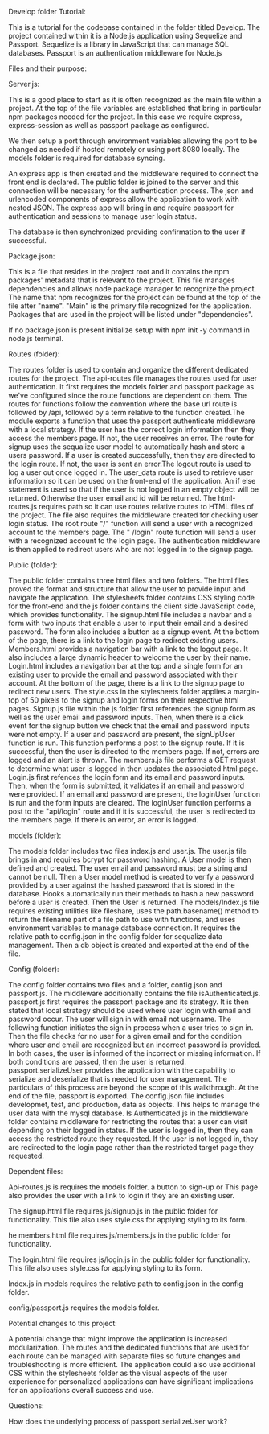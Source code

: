 Develop folder Tutorial:

This is a tutorial for the codebase contained in the folder titled Develop. The project contained within it is a Node.js application using Sequelize and Passport. Sequelize is a library in JavaScript that can manage SQL databases.
Passport is an authentication middleware for Node.js

 Files and their purpose:

Server.js:

This is a good place to start as it is often recognized as the main file within a project. At the top of the file variables are established that bring in particular npm packages needed for the project. In this case we require express, express-session as well as passport package as configured.

We then setup a port through environment variables allowing the port to be changed as needed if hosted remotely or using port 8080 locally. The models folder is required for database syncing.

An express app is then created and the middleware required to connect the front end is declared. The public folder is joined to the server and this connection will be necessary for the authentication process. The json and urlencoded components of express allow the application to work with nested JSON. The express app will bring in and require passport for authentication and sessions to manage user login status.

The database is then synchronized providing confirmation to the user if successful.

Package.json:

This is a file that resides in the project root and it contains the npm packages' metadata that is relevant to the project. This file manages dependencies and allows node package manager to recognize the project. The name that npm recognizes for the project can be found at the top of the file after "name". "Main" is the primary file recognized for the application. Packages that are used in the project will be listed under "dependencies".

If no package.json is present initialize setup with npm init -y command in node.js terminal. 

Routes (folder):

The routes folder is used to contain and organize the different dedicated routes for the project. 
	The api-routes file manages the routes used for user authentication. It
first requires the models folder and passport package as we've configured since the route functions are dependent on them. The routes for functions follow the convention where the base url route is followed by /api, followed by a term relative to the function created.The module exports a function that uses the passport authenticate middleware with a local strategy. If the user has the correct login information then they access the members page. If not, the user receives an error. The route for signup uses the sequalize user model to automatically hash and store a users password. If a user is created successfully, then they are directed to the login route. If not, the user is sent an error.The logout route is used to log a user out once logged in. The user_data route is used to retrieve user information so it can be used on the front-end of the application. An if else statement is used so that if the user is not logged in an empty object will be returned. Otherwise the user email and id will be returned.
	The html-routes.js requires path so it can use routes relative routes to
HTML files of the project. The file also requires the middleware created for checking user login status. The root route "/" function will send a user with a recognized account to the members page. The " /login" route function will send a user with a recognized account to the login page. The authentication middleware is then applied to redirect users who are not logged in to the signup page.

Public (folder):

The public folder contains three html files and two folders. The html files proved the format and structure that allow the user to provide input and
navigate the application. The stylesheets folder contains CSS styling code for the front-end and the js folder contains the client side JavaScript code, which provides functionality.
The signup.html file includes a navbar and a form with two inputs that
enable a user to input their email and a desired password. The form also includes a button as a signup event. At the bottom of the page, there is a link to the login page to redirect existing users. Members.html provides a navigation bar with a link to the logout page. It also includes a large dynamic header to welcome the user by their name. Login.html includes a navigation bar at the top and a single form for an existing user to provide the email and password associated with their account. At the bottom of the page, there is a link to the signup page to redirect new users.
	The style.css in the stylesheets folder applies a margin-top of 50 pixels to
the signup and login forms on their respective html pages.
	Signup.js file within the js folder first references the signup form as well as
the user email and password inputs. Then, when there is a click event for the signup button we check that the email and password inputs were not empty. If a user and password are present, the signUpUser function is run. This function performs a post to the signup route. If it is successful, then the user is directed to the members page. If not, errors are logged and an alert is thrown. The members.js file performs a GET request to determine what user is logged in then updates the associated html page. Login.js first refences the login form and its email and password inputs. Then, when the form is submitted, it validates if an email and password were provided. If an email and password are present, the loginUser function is run and the form inputs are cleared. The loginUser function performs a post to the "api/login" route and if it is successful, the user is redirected to the members page. If there is an error, an error is logged.


models (folder):

The models folder includes two files index.js and user.js. The user.js file brings in and requires bcrypt for password hashing. A User model is then defined and created. The user email and password must be a string and cannot be null. Then a User model method  is created to verify a password provided by a user against the hashed password that is stored in the database. Hooks automatically run their methods to hash a new password before a user is created. Then the User is returned. The models/Index.js file requires existing utilities like fileshare, uses the path.basename() method to return the filename part of a file path to use with functions, and uses environment variables to manage database connection.  It requires the relative path to config.json in the config folder for sequalize data management. Then a db object is created and exported at the end of the file.

Config (folder):

The config folder contains two files and a folder, config.json and passport.js. The middleware additionally contains the file isAuthenticated.js.
	passport.js first requires the passport package and its strategy. It is
then stated that local strategy should be used where user login with email and password occur. The user will sign in with email not username. The following function initiates the sign in process when a user tries to sign in. Then the file checks for no user for a given email and for the condition where user and email are recognized but an incorrect password is provided. In both cases, the user is informed of the incorrect or missing information. If both conditions are passed, then the user is returned. passport.serializeUser provides the application with the capability to serialize and deserialize  that is needed for user management. The particulars of this process are beyond the scope of this walkthrough. At the end of the file, passport is exported. The config.json file includes developmet, test, and production, data as objects. This helps to manage the user data with the mysql database.
	Is Authenticated.js in the middleware folder contains middleware for
restricting the routes that a user can visit depending on their logged in status. If the user is logged in, then they can access the restricted route they requested. If the user is not logged in, they are redirected to the login page rather than the restricted target page they requested.


Dependent files:

Api-routes.js is requires the models folder. a button to sign-up or This page also provides the user with a link to login if they are an existing user.
	
The signup.html file requires js/signup.js in the public folder for functionality. This file also uses style.css for applying styling to its form.
	
he members.html file requires js/members.js in the public folder for functionality.
	
The login.html file requires js/login.js in the public folder for functionality. This file also uses style.css for applying styling to its form.
	
Index.js in models requires the relative path to config.json in the config folder.

config/passport.js requires the models folder.


Potential changes to this project:

A potential change that might improve the application is increased modularization. The routes and the dedicated functions that are used for each route can be managed with separate files so future changes and troubleshooting is more efficient. The application could also use additional CSS within the stylesheets folder as the visual aspects  of the user experience for personalized applications can have significant implications for an applications overall success and use.


Questions:

How does the underlying process of passport.serializeUser work?